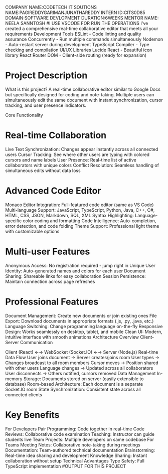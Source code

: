 COMPANY NAME:CODETECH IT SOUTIONS
NAME:PAGIREDDYGARIMANJUNATHAREDDY
INTERN ID:CITS0D85
DOMAIN:SOFTWARE DEVLOPMENT
DURATION:6WEEKS
MENTOR NAME: NEELA SANNTOSH
#I USE VSCODE FOR RUN THE OPERATIONS
I've created a comprehensive real-time collaborative editor that meets all your requirements
Development Tools
ESLint - Code linting and quality assurance
Concurrently - Run multiple commands simultaneously
Nodemon - Auto-restart server during development
TypeScript Compiler - Type checking and compilation
UI/UX Libraries
Lucide React - Beautiful icon library
React Router DOM - Client-side routing (ready for expansion)
# Project Description
What is this project?
A real-time collaborative editor similar to Google Docs but specifically designed for coding and note-taking. Multiple users can simultaneously edit the same document with instant synchronization, cursor tracking, and user presence indicators.

Core Functionality
# Real-time Collaboration
Live Text Synchronization: Changes appear instantly across all connected users
Cursor Tracking: See where other users are typing with colored cursors and name labels
User Presence: Real-time list of active collaborators with unique colors
Conflict Resolution: Seamless handling of simultaneous edits without data loss
# Advanced Code Editor
Monaco Editor Integration: Full-featured code editor (same as VS Code)
Multi-language Support: JavaScript, TypeScript, Python, Java, C++, C#, HTML, CSS, JSON, Markdown, SQL, XML
Syntax Highlighting: Language-specific color coding and formatting
Code Intelligence: Auto-completion, error detection, and code folding
Theme Support: Professional light theme with customizable options
# Multi-user Features
Anonymous Access: No registration required - jump right in
Unique User Identity: Auto-generated names and colors for each user
Document Sharing: Shareable links for easy collaboration
Session Persistence: Maintain connection across page refreshes
# Professional Features
Document Management: Create new documents or join existing ones
File Export: Download documents in appropriate formats (.js, .py, .java, etc.)
Language Switching: Change programming language on-the-fly
Responsive Design: Works seamlessly on desktop, tablet, and mobile
Clean UI: Modern, intuitive interface with smooth animations
Architecture Overview
Client-Server Communication

Client (React) ←→ WebSocket (Socket.IO) ←→ Server (Node.js)
Real-time Data Flow
User joins document → Server creates/joins room
User types → Changes broadcast to all room members
Cursor moves → Position shared with other users
Language changes → Updated across all collaborators
User disconnects → Others notified, cursors removed
Data Management
In-memory Storage: Documents stored on server (easily extensible to database)
Room-based Architecture: Each document is a separate Socket.IO room
State Synchronization: Consistent state across all connected clients
# Key Benefits
For Developers
Pair Programming: Code together in real-time
Code Reviews: Collaborative code examination
Teaching: Instructor can guide students live
Team Projects: Multiple developers on same codebase
For Teams
Meeting Notes: Collaborative note-taking during meetings
Documentation: Team-authored technical documentation
Brainstorming: Real-time idea sharing and development
Knowledge Sharing: Instant collaboration without setup
Technical Advantages
Type Safety: Full TypeScript implementation
#OUTPUT FOR THIS PROJECT

